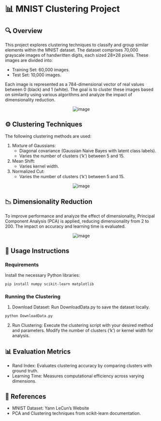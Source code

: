 # 📊 MNIST Clustering Project

## 🔍 Overview

This project explores clustering techniques to classify and group similar elements within the MNIST dataset. The dataset comprises 70,000 grayscale images of handwritten digits, each sized 28×28 pixels. These images are divided into:
- Training Set: 60,000 images.
- Test Set: 10,000 images.

Each image is represented as a 784-dimensional vector of real values between 0 (black) and 1 (white). The goal is to cluster these images based on similarity using various algorithms and analyze the impact of dimensionality reduction.
<div style="text-align: center;">
    <img src="https://github.com/user-attachments/assets/4b470221-6aee-439e-ac17-16eb093d02e5" alt="image">
</div>


## ⚙️ Clustering Techniques

The following clustering methods are used:

1. Mixture of Gaussians:
    - Diagonal covariance (Gaussian Naive Bayes with latent class labels).
    - Varies the number of clusters (‘k’) between 5 and 15.
2. Mean Shift:
    - Varies kernel width.
3. Normalized Cut:
    - Varies the number of clusters (‘k’) between 5 and 15.
  
<div style="text-align: center;">
    <img src="https://github.com/user-attachments/assets/6ec1535b-d889-4dcc-a905-02e8e8f66926" alt="image">
</div>

## 📉 Dimensionality Reduction

To improve performance and analyze the effect of dimensionality, Principal Component Analysis (PCA) is applied, reducing dimensionality from 2 to 200. The impact on accuracy and learning time is evaluated.

<div style="text-align: center;">
    <img src="https://github.com/user-attachments/assets/d11dde8d-5165-45db-825d-a9a34f399360" alt="image">
</div>

## 🚀 Usage Instructions

### Requirements

Install the necessary Python libraries:
```bash
pip install numpy scikit-learn matplotlib
```

### Running the Clustering

1. Download Dataset:
Run DownloadData.py to save the dataset locally.
```bash
python DownloadData.py
```
2. Run Clustering:
Execute the clustering script with your desired method and parameters. Modify the number of clusters (‘k’) or kernel width for analysis.


## 📊 Evaluation Metrics

- Rand Index: Evaluates clustering accuracy by comparing clusters with ground truth.
- Learning Time: Measures computational efficiency across varying dimensions.


## 📂 References

- MNIST Dataset: Yann LeCun’s Website
- PCA and Clustering techniques from scikit-learn documentation.

